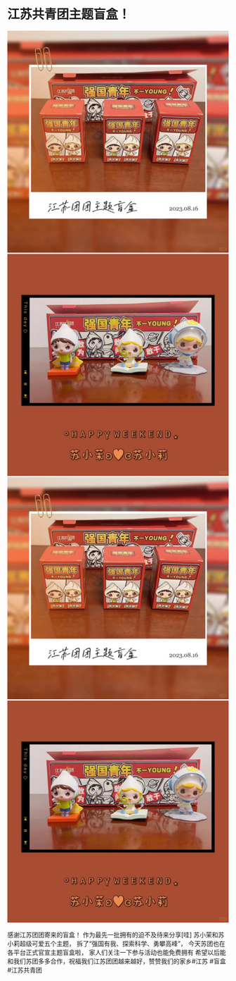 # 江苏共青团主题盲盒！

![](img/f5bfeef0-27bf-4043-b08d-54a3e72fe92f.jpg)
![](img/42a40719-49b7-40cd-93fb-7f2b8d5679b4.jpg)
![](img/0d15467a-a312-4594-8c94-a81a5af8fcdc.jpg)
![](img/e9e6dfdd-cba5-446b-99f2-0a452ee92d8a.jpg)

感谢江苏团团寄来的盲盒！
作为最先一批拥有的迫不及待来分享[哇]
苏小茉和苏小莉超级可爱五个主题，
拆了“强国有我、探索科学、勇攀高峰”，
今天苏团也在各平台正式官宣主题盲盒啦，
家人们关注一下参与活动也能免费拥有
希望以后能和我们苏团多多合作，祝福我们江苏团团越来越好，赞赞我们的家乡#江苏 #盲盒 #江苏共青团
